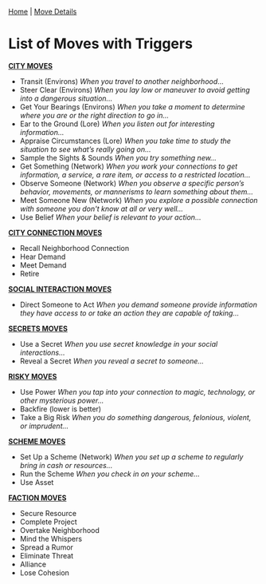 [Home](index.md) | [Move Details](Moves.md)

# List of Moves with Triggers

[**CITY MOVES**](Moves.md#City-Moves)
- Transit (Environs)
  _When you travel to another neighborhood_...
- Steer Clear (Environs)
  _When you lay low or maneuver to avoid getting into a dangerous situation..._
- Get Your Bearings (Environs)
  _When you take a moment to determine where you are or the right direction to go in..._
- Ear to the Ground (Lore)
  _When you listen out for interesting information..._
- Appraise Circumstances (Lore)
  _When you take time to study the situation to see what’s really going on..._
- Sample the Sights & Sounds 
  _When you try something new..._
- Get Something (Network)
  _When you work your connections to get information, a service, a rare item, or access to a restricted location..._
- Observe Someone (Network)
  _When you observe a specific person’s behavior, movements, or mannerisms to learn something about them..._
- Meet Someone New (Network)
  _When you explore a possible connection with someone you don't know at all or very well..._
- Use Belief
  _When your belief is relevant to your action..._

[**CITY CONNECTION MOVES**](Moves.md#Connection-Moves)
- Recall Neighborhood Connection
- Hear Demand
- Meet Demand
- Retire

[**SOCIAL INTERACTION MOVES**](Moves.md#Social-Interaction-Moves)
- Direct Someone to Act
  _When you demand someone *provide information* they have access to or *take an action* they are capable of taking..._

[**SECRETS MOVES**](Moves.md#Secrets-Moves)
- Use a Secret
  _When you use secret knowledge in your social interactions..._
- Reveal a Secret
  _When you reveal a secret to someone..._

[**RISKY MOVES**](Moves.md#Risky-Moves)
- Use Power
  _When you tap into your connection to magic, technology, or other mysterious power..._
- Backfire (lower is better)
- Take a Big Risk
  _When you do something dangerous, felonious, violent, or imprudent..._


[**SCHEME MOVES**](Moves.md#Scheme-Moves)
- Set Up a Scheme (Network)
  _When you set up a scheme to regularly bring in cash or resources..._
- Run the Scheme
  _When you check in on your scheme..._
- Use Asset

[**FACTION MOVES**](Moves.md#Faction-Moves)
- Secure Resource
- Complete Project
- Overtake Neighborhood
- Mind the Whispers
- Spread a Rumor
- Eliminate Threat
- Alliance
- Lose Cohesion
